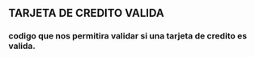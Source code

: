 ## TARJETA DE CREDITO VALIDA

### codigo que nos permitira validar si una tarjeta de credito es valida.